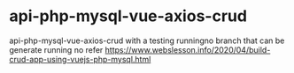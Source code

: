 # api-php-mysql-vue-axios-crud
api-php-mysql-vue-axios-crud with a testing runningno branch that can be generate running no
refer https://www.webslesson.info/2020/04/build-crud-app-using-vuejs-php-mysql.html
